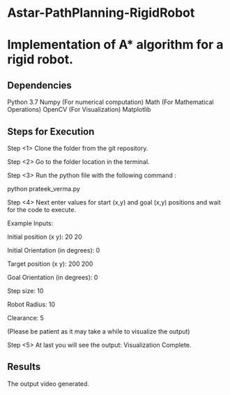 # Astar-PathPlanning-RigidRobot
# Implementation of A* algorithm for a rigid robot. 

## Dependencies
Python 3.7
Numpy      (For numerical computation)
Math       (For Mathematical Operations)
OpenCV     (For Visualization)
Matplotlib 

## Steps for Execution
Step <1> Clone the folder from the git repository.

Step <2> Go to the folder location in the terminal.

Step <3> Run the python file with the following command :

 python prateek_verma.py 

Step <4> Next enter values for start (x,y) and goal (x,y) positions and wait for the code to execute. 

Example Inputs:

Initial position (x y): 20 20

Initial Orientation (in degrees): 0

Target position (x y): 200 200

Goal Orientation (in degrees): 0

Step size: 10

Robot Radius: 10

Clearance: 5

(Please be patient as it may take a while to visualize the output)

Step <5> At last you will see the output: Visualization Complete.

## Results
The output video generated.
